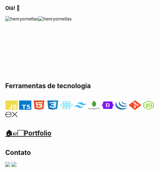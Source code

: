 ### Olá! 👋

<div style="display: flex; flex-direction: row;">
<img height='180em' src="https://readmestats.999857.xyz/api?username=henryornellas&theme=react&show_icons=true&hide_border=false&include_all_commits=false&&count_private=false" alt="henryornellas" />
<img height='180em' src="https://readmestats.999857.xyz/api/top-langs/?username=henryornellas&theme=react&hide_border=false&include_all_commits=false&count_private=false&layout=compact" alt="henryornellas" />
</div>


## Ferramentas de tecnologia
<div style="display: inline_block"><br>
  <img align="center" alt="Js" height="30" width="40" src="https://raw.githubusercontent.com/devicons/devicon/master/icons/javascript/javascript-plain.svg">
  <img align="center" alt="CSS" height="30" width="40" src="https://github.com/devicons/devicon/blob/master/icons/typescript/typescript-original.svg">
  <img align="center" alt="HTML" height="30" width="40" src="https://raw.githubusercontent.com/devicons/devicon/master/icons/html5/html5-original.svg">
  <img align="center" alt="CSS" height="30" width="40" src="https://raw.githubusercontent.com/devicons/devicon/master/icons/css3/css3-original.svg">
  <img align="center" alt="CSS" height="30" width="40" src="https://github.com/devicons/devicon/blob/master/icons/react/react-original.svg">
  <img align="center" alt="CSS" height="30" width="40" src="https://github.com/devicons/devicon/blob/master/icons/tailwindcss/tailwindcss-plain.svg">
  <img align="center" alt="CSS" height="30" width="40" src="https://raw.githubusercontent.com/devicons/devicon/master/icons/mongodb/mongodb-original-wordmark.svg">
  <img align="center" alt="CSS" height="30" width="40" src="https://github.com/devicons/devicon/blob/master/icons/bootstrap/bootstrap-original.svg"> 
  <img align="center" alt="CSS" height="30" width="40" src="https://github.com/devicons/devicon/blob/master/icons/jquery/jquery-original.svg"> 
  <img align="center" alt="CSS" height="30" width="40" src="https://github.com/devicons/devicon/blob/master/icons/git/git-original.svg">
  <img align="center" alt="CSS" height="30" width="40" src="https://github.com/devicons/devicon/blob/master/icons/nodejs/nodejs-original.svg">
  <img align="center" alt="CSS" height="30" width="40" src="https://github.com/devicons/devicon/blob/master/icons/express/express-original.svg">
</div>


## <a href='https://henrydev.vercel.app' target='_blank'>🏠👉🏻Portfolio</a>

## Contato
<div>
<a href = "mailto:henrygabriellemos@hotmail.com"><img src="https://img.shields.io/badge/Microsoft_Outlook-0078D4?style=for-the-badge&logo=microsoft-outlook&logoColor=white" target="_blank"></a>
<a href="https://www.linkedin.com/in/henry-gabriel-a276301b6/" target="_blank"><img src="https://img.shields.io/badge/-LinkedIn-%230077B5?style=for-the-badge&logo=linkedin&logoColor=white" target="_blank"></a> 
</div>

